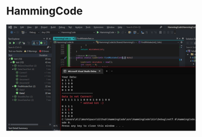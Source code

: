 # HammingCode
![ScreenShot](https://github.com/alikzalikz/HammingCode/blob/main/content/Screenshot.png?raw=true)
